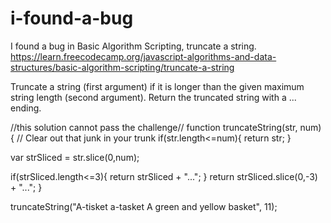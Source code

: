 # i-found-a-bug
I found a bug in Basic Algorithm Scripting, truncate a string.  https://learn.freecodecamp.org/javascript-algorithms-and-data-structures/basic-algorithm-scripting/truncate-a-string


Truncate a string (first argument) if it is longer than the given maximum string length (second argument). Return the truncated string with a ... ending.


//this solution cannot pass the challenge//
function truncateString(str, num) {
  // Clear out that junk in your trunk
  if(str.length<=num){
    return str;
  }
  
  var strSliced = str.slice(0,num);
  
  if(strSliced.length<=3){
    return strSliced + "...";
  }
  return strSliced.slice(0,-3) + "...";
}

truncateString("A-tisket a-tasket A green and yellow basket", 11);
